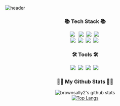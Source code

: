 ![header](https://capsule-render.vercel.app/api?type=Waving&text=brownsally2's%20github&color=gradient&height=180&fontSize=50&fontAlignY=40)

<h3 align="center">📚 Tech Stack 📚</h3>
  <p align="center">
   <img src="https://img.shields.io/badge/Java-007396?style=flat&logo=OpenJDK&logoColor=white"/>
</a>&nbsp
   <img src="https://img.shields.io/badge/HTML5-E34F26?style=flat&logo=HTML5&logoColor=white"/></a>&nbsp
   <img src="https://img.shields.io/badge/CSS3-1572B6?style=flat&logo=CSS3&logoColor=white"/></a>&nbsp
   <img src="https://img.shields.io/badge/Javascript-ffb13b?style=flat&logo=javascript&logoColor=white"/></a>&nbsp 
     <br>
      <img src="https://img.shields.io/badge/React-61DAFB??style=flat&logo=React&logoColor=white"/></a>&nbsp 
    <img src="https://img.shields.io/badge/SpringBoot-6DB33F?style=flat&logo=SpringBoot&logoColor=white"/></a>&nbsp 
    <img src="https://img.shields.io/badge/Oracle-F80000?style=flat&logo=Oracle&logoColor=white"/></a>&nbsp
    <img src="https://img.shields.io/badge/Mysql-4479A1?style=flat&logo=MySql&logoColor=white"/></a>&nbsp 
  </p>

<h3 align="center">🛠️ Tools 🛠️</h3>
  <p align="center">
    <img src="https://img.shields.io/badge/IntelliJ-000000?style=flat&logo=IntelliJ IDEA&logoColor=white"/></a>&nbsp 
    <img src="https://img.shields.io/badge/Eclipse-2C2255?style=flat&logo=Eclipse IDE&logoColor=white"/></a>&nbsp 
    <img src="https://img.shields.io/badge/Visual Studio Code-007ACC?style=flat&logo=Visual Studio Code&logoColor=white"/></a>&nbsp 
    <img src="https://img.shields.io/badge/GitHub-81717?style=flat&logo=GitHub&logoColor=white"/></a>&nbsp 
</p>

<h3 align="center">👩‍💻 My Github Stats 👩‍💻</h3>
<div align="center">

![brownsally2's github stats](https://github-readme-stats.vercel.app/api?username=brownsally2&show_icons=true)
<br>
[![Top Langs](https://github-readme-stats.vercel.app/api/top-langs/?username=brownsally2&layout=compact)](https://github.com/brownsally2/github-readme-stats)

<div align="center">

<!-- [![Solved.ac
프로필](http://mazassumnida.wtf/api/v2/generate_badge?boj=heej0258)](https://solved.ac/heej0258) -->



